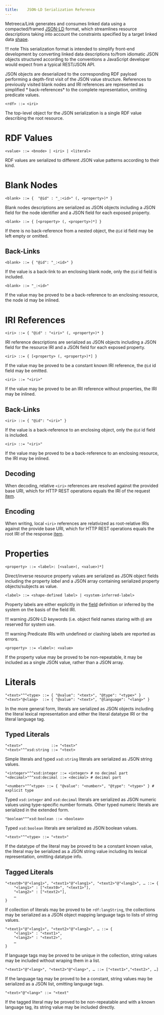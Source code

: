 ```yaml
---
title:    JSON-LD Serialization Reference
---
```


[comment]: <> (excerpt:	JSON-LD serialization format grammar)


Metreeca/Link generates and consumes linked data using a compacted/framed [JSON-LD](https://json-ld.org) format, which
streamlines resource descriptions taking into account the constraints specified by a target linked
data [shape](spec-language.md#shapes).

!!! note This serialization format is intended to simplify front-end development by converting linked data descriptions
to/from idiomatic JSON objects structured according to the conventions a JavaScript developer would expect from a typical
REST/JSON API.

JSON objects are deserialized to the corresponding RDF payload performing a depth-first visit of the JSON value
structure. References to previously visited blank nodes and IRI references are represented as simplified *
back-references* to the complete representation, omitting predicate values.

	<rdf> ::= <iri>

The top-level object for the JSON serialization is a single RDF value describing the root resource.

# RDF Values

```
<value> ::= <bnode> | <iri> | <literal>
```

RDF values are serialized to different JSON value patterns according to their kind.

# Blank Nodes

	<blank> ::= {  "@id" : "_:<id>" (, <property>)* }

Blank nodes descriptions are serialized as JSON objects including a JSON field for the node identifier and a JSON field for each exposed property.

```
<blank> ::= { [<property> (, <property>)*] }
```

If there is no back-reference from a nested object, the `@id` id field may be left empty or omitted.

## Back-Links

```
<blank> ::= { "@id": "_:<id>" }
```

If the value is a back-link to an enclosing blank node, only the `@id` id field is included.

```
<blank> ::= "_:<id>"
```

If the value may be proved to be  a back-reference to an enclosing resource, the node id may be inlined.

# IRI References

```
<iri> ::= { "@id" : "<iri>" (, <property>)* }
```

IRI reference descriptions are serialized as JSON objects including a JSON field for the resource IRI and a JSON field for each exposed property.

```
<iri> ::= { [<property> (, <property>)*] }
```

If the value may be proved to be a constant known IRI reference, the `@id` id field may be omitted.

```
<iri> ::= "<iri>"
```

If the value may be proved to be an IRI reference without properties, the IRI may be inlined.

## Back-Links

```
<iri> ::= { "@id": "<iri>" }
```

If the value is a back-reference to an enclosing object, only the `@id` id field is included.

```
<iri> ::= "<iri>"
```

If the value may be proved to be  a back-reference to an enclosing resource, the IRI may be inlined.

## Decoding

When decoding, relative `<iri>` references are resolved against the provided base URI, which for HTTP REST operations equals the IRI of the request [item](../javadocs/com/metreeca/rest/Message.html#item--).

## Encoding

When writing, local `<iri>` references are relativized as root-relative IRIs against the provide base URI, which for HTTP REST operations equals the root IRI of the response [item](../javadocs/com/metreeca/rest/Message.html#item--).

# Properties

```
<property> ::= <label>: [<value>(, <value>)*]
```

Direct/inverse resource property values are serialized as JSON object fields including the property *label* and a JSON
array containing serialized property objects/subjects as value.

```
<label> ::= <shape-defined label> | <system-inferred-label>
```

Property labels are either explicitly in the [field](../javadocs/com/metreeca/json/shapes/Field.html) definition or
inferred by the system on the basis of the field IRI.

!!! warning JSON-LD keywords (i.e. object field names staring with `@`) are reserved for system use.

!!! warning Predicate IRIs with undefined or clashing labels are reported as errors.

```
<property> ::= <label>: <value>
```

If  the property value may be proved to be non-repeatable, it may be included as a single JSON value, rather than a JSON array.

# Literals

```
"<text>"^^<type> ::= { "@value": "<text>", "@type": "<type>" }
"<text>"@<lang>  ::= { "@value": "<text>", "@language": "<lang>" }
```

In the more general form, literals are serialized as JSON objects including the literal lexical representation and either the literal datatype IRI or the literal language tag.

## Typed Literals

```
"<text>"             ::= "<text>"
"<text>"^^xsd:string ::= "<text>
```

Simple literals and typed `xsd:string` literals are serialized as JSON string values.

```
"<integer>"^^xsd:integer ::= <integer> # no decimal part
"<decimal>"^^xsd:decimal ::= <decimal> # decimal part

"<number>"^^<type> ::= { "@value": "<number>", "@type": "<type>" } # explicit type
```

Typed `xsd:integer` and `xsd:decimal` literals are serialized as JSON numeric values using type-specific number formats. Other typed numeric literals are serialized in the extended form.

```
"boolean"^^xsd:boolean ::= <boolean>
```

Typed `xsd:boolean` literals are serialized as JSON boolean values.

	"<text>"^^<type> ::= "<text>"

If the datatype of the literal may be proved to be a constant known value, the literal may be serialized as a JSON string value including its lexical representation, omitting datatype info.

## Tagged Literals

```
"<text0>"@"<lang1>", "<text1>"@"<lang1>", "<text2>"@"<lang2>", … ::= { 
	"<lang1>" : ["<text0>", "<text1>"],
	"<lang2>" : ["<text2>"],
	…
} 
```

If collection of literals may be proved to be `rdf:langString`, the collections may be serialized as a JSON object mapping  language tags to lists of string values.

```
"<text1>"@"<lang1>", "<text2>"@"<lang2>", … ::= { 
	"<lang1>" : "<text1>",
	"<lang2>" : "<text2>",
	…
} 
```

If language tags may be proved to be unique in the collection, string values may be included without wraping them in a list.

```
"<text1>"@"<lang>", "<text2>"@"<lang>", … ::= ["<text1>","<text2>", …]
```

If the language tag may be proved to be a constant, string values may be serialized as a JSON list, omitting language tags.

```
"<text>"@"<lang>" ::= "<text"
```

If the tagged literal may be proved to be non-repeatable and with a known language tag, its string value may be included directly.